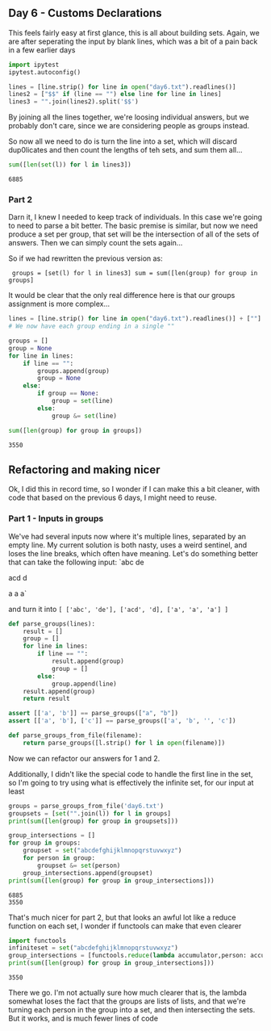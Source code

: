 ## Day 6 - Customs Declarations

This feels fairly easy at first glance, this is all about building sets.  Again, we are after seperating the input by blank lines, which was a bit of a pain back in a few earlier days


```python
import ipytest
ipytest.autoconfig()
```


```python
lines = [line.strip() for line in open("day6.txt").readlines()]
lines2 = ["$$" if (line == "") else line for line in lines]
lines3 = "".join(lines2).split('$$')
```

By joining all the lines together, we're loosing individual answers, but we probably don't care, since we are considering people as groups instead.

So now all we need to do is turn the line into a set, which will discard dup0licates and then count the lengths of teh sets, and sum them all...


```python
sum([len(set(l)) for l in lines3])
```




    6885



### Part 2

Darn it, I knew I needed to keep track of individuals.  In this case we're going to need to parse a bit better.
The basic premise is similar, but now we need produce a set per group, that set will be the intersection of all of the sets of answers.  Then we can simply count the sets again...

So if we had rewritten the previous version as:

`
groups = [set(l) for l in lines3]
sum = sum([len(group) for group in groups]`

It would be clear that the only real difference here is that our groups assignment is more complex...


```python
lines = [line.strip() for line in open("day6.txt").readlines()] + [""]
# We now have each group ending in a single ""

groups = []
group = None
for line in lines:
    if line == "":
        groups.append(group)
        group = None
    else:
        if group == None:
            group = set(line)
        else:
            group &= set(line)

sum([len(group) for group in groups])
```




    3550



## Refactoring and making nicer

Ok, I did this in record time, so I wonder if I can make this a bit cleaner, with code that based on the previous 6 days, I might need to reuse.

### Part 1 - Inputs in groups
We've had several inputs now where it's multiple lines, separated by an empty line.  My current solution is both nasty, uses a weird sentinel, and loses the line breaks, which often have meaning.  Let's do something better that can take the following input:
`abc
de

acd
d

a
a
a`

and turn it into
`[
['abc', 'de'],
['acd', 'd],
['a', 'a', 'a']
]`


```python
def parse_groups(lines):
    result = []
    group = []
    for line in lines:
        if line == "":
            result.append(group)
            group = []
        else:
            group.append(line)
    result.append(group)
    return result

assert [['a', 'b']] == parse_groups(["a", "b"])
assert [['a', 'b'], ['c']] == parse_groups(['a', 'b', '', 'c'])

def parse_groups_from_file(filename):
    return parse_groups([l.strip() for l in open(filename)])
```

Now we can refactor our answers for 1 and 2. 

Additionally, I didn't like the special code to handle the first line in the set, so I'm going to try using what is effectively the infinite set, for our input at least


```python
groups = parse_groups_from_file('day6.txt')
groupsets = [set("".join(l)) for l in groups]
print(sum([len(group) for group in groupsets]))

group_intersections = []
for group in groups:
    groupset = set("abcdefghijklmnopqrstuvwxyz")
    for person in group:
        groupset &= set(person)
    group_intersections.append(groupset)
print(sum([len(group) for group in group_intersections]))
```

    6885
    3550


That's much nicer for part 2, but that looks an awful lot like a reduce function on each set, I wonder if functools can make that even clearer


```python
import functools
infiniteset = set("abcdefghijklmnopqrstuvwxyz")
group_intersections = [functools.reduce(lambda accumulator,person: accumulator & set(person), group, infiniteset) for group in groups]
print(sum([len(group) for group in group_intersections]))
```

    3550


There we go.  I'm not actually sure how much clearer that is, the lambda somewhat loses the fact that the groups are lists of lists, and that we're turning each person in the group into a set, and then intersecting the sets.  But it works, and is much fewer lines of code
